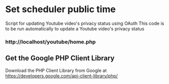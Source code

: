 # Set scheduler public time

Script for updating Youtube video's privacy status using OAuth
This code is to be run automatically to update a Youtube video's privacy status
### http://localhost/youtube/home.php


## Get the Google PHP Client Library
Download the PHP Client Library from Google at https://developers.google.com/api-client-library/php/

